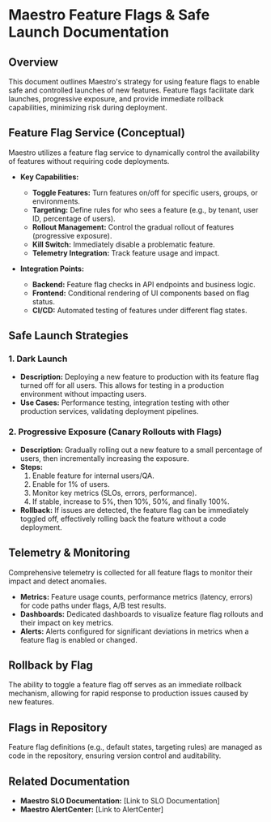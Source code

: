 # Maestro Feature Flags & Safe Launch Documentation

## Overview

This document outlines Maestro's strategy for using feature flags to enable safe and controlled launches of new features. Feature flags facilitate dark launches, progressive exposure, and provide immediate rollback capabilities, minimizing risk during deployment.

## Feature Flag Service (Conceptual)

Maestro utilizes a feature flag service to dynamically control the availability of features without requiring code deployments.

*   **Key Capabilities:**
    *   **Toggle Features:** Turn features on/off for specific users, groups, or environments.
    *   **Targeting:** Define rules for who sees a feature (e.g., by tenant, user ID, percentage of users).
    *   **Rollout Management:** Control the gradual rollout of features (progressive exposure).
    *   **Kill Switch:** Immediately disable a problematic feature.
    *   **Telemetry Integration:** Track feature usage and impact.

*   **Integration Points:**
    *   **Backend:** Feature flag checks in API endpoints and business logic.
    *   **Frontend:** Conditional rendering of UI components based on flag status.
    *   **CI/CD:** Automated testing of features under different flag states.

## Safe Launch Strategies

### 1. Dark Launch

*   **Description:** Deploying a new feature to production with its feature flag turned off for all users. This allows for testing in a production environment without impacting users.
*   **Use Cases:** Performance testing, integration testing with other production services, validating deployment pipelines.

### 2. Progressive Exposure (Canary Rollouts with Flags)

*   **Description:** Gradually rolling out a new feature to a small percentage of users, then incrementally increasing the exposure.
*   **Steps:**
    1.  Enable feature for internal users/QA.
    2.  Enable for 1% of users.
    3.  Monitor key metrics (SLOs, errors, performance).
    4.  If stable, increase to 5%, then 10%, 50%, and finally 100%.
*   **Rollback:** If issues are detected, the feature flag can be immediately toggled off, effectively rolling back the feature without a code deployment.

## Telemetry & Monitoring

Comprehensive telemetry is collected for all feature flags to monitor their impact and detect anomalies.

*   **Metrics:** Feature usage counts, performance metrics (latency, errors) for code paths under flags, A/B test results.
*   **Dashboards:** Dedicated dashboards to visualize feature flag rollouts and their impact on key metrics.
*   **Alerts:** Alerts configured for significant deviations in metrics when a feature flag is enabled or changed.

## Rollback by Flag

The ability to toggle a feature flag off serves as an immediate rollback mechanism, allowing for rapid response to production issues caused by new features.

## Flags in Repository

Feature flag definitions (e.g., default states, targeting rules) are managed as code in the repository, ensuring version control and auditability.

## Related Documentation

*   **Maestro SLO Documentation:** [Link to SLO Documentation]
*   **Maestro AlertCenter:** [Link to AlertCenter]
